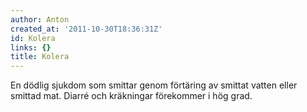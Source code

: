 ```yaml
---
author: Anton
created_at: '2011-10-30T18:36:31Z'
id: Kolera
links: {}
title: Kolera
---
```


En dödlig sjukdom som smittar genom förtäring av smittat vatten eller smittad mat. Diarré och
kräkningar förekommer i hög grad.
